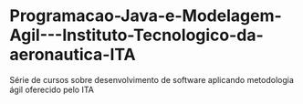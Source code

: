 # Programacao-Java-e-Modelagem-Agil---Instituto-Tecnologico-da-aeronautica-ITA
Série de cursos sobre desenvolvimento de software aplicando metodologia ágil oferecido pelo ITA 
